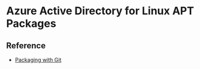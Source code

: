 # Azure Active Directory for Linux APT Packages

## Reference

- [Packaging with Git](https://wiki.debian.org/PackagingWithGit)
